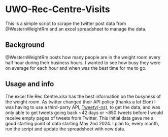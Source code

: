 # UWO-Rec-Centre-Visits

This is a simple script to scrape the twitter post data from @WesternWeightRm and an excel spreadsheet to manage the data. 

## Background

@WesternWeightRm posts how many people are in the weight room every half hour during their business hours. I wanted to see how busy they were on average for each hour and when was the best time for me to go. 

## Usage and info

The excel file Rec Centre.xlsx has the best information on the busyness of the weight room. As twitter changed their API policy (thanks a lot Elon) I was having to use a third-party API, [Tweety(-ns)](https://github.com/mahrtayyab/tweety), to get the data, and was only able to get tweets going back ~42 days or ~850 tweets before I would receive empty pages of tweets from Twitter. This initial data gave me a good starting point of data starting May 2nd 2024. I plan to, every month, run the script and update the spreadsheet with new data. 
